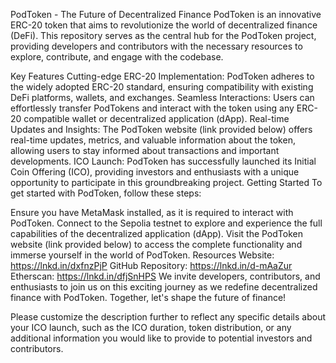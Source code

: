 
PodToken - The Future of Decentralized Finance
PodToken is an innovative ERC-20 token that aims to revolutionize the world of decentralized finance (DeFi). This repository serves as the central hub for the PodToken project, providing developers and contributors with the necessary resources to explore, contribute, and engage with the codebase.

Key Features
Cutting-edge ERC-20 Implementation: PodToken adheres to the widely adopted ERC-20 standard, ensuring compatibility with existing DeFi platforms, wallets, and exchanges.
Seamless Interactions: Users can effortlessly transfer PodTokens and interact with the token using any ERC-20 compatible wallet or decentralized application (dApp).
Real-time Updates and Insights: The PodToken website (link provided below) offers real-time updates, metrics, and valuable information about the token, allowing users to stay informed about transactions and important developments.
ICO Launch: PodToken has successfully launched its Initial Coin Offering (ICO), providing investors and enthusiasts with a unique opportunity to participate in this groundbreaking project.
Getting Started
To get started with PodToken, follow these steps:

Ensure you have MetaMask installed, as it is required to interact with PodToken.
Connect to the Sepolia testnet to explore and experience the full capabilities of the decentralized application (dApp).
Visit the PodToken website (link provided below) to access the complete functionality and immerse yourself in the world of PodToken.
Resources
Website: https://lnkd.in/dxfnzPjP
GitHub Repository: https://lnkd.in/d-mAaZur
Etherscan: https://lnkd.in/dfjSnHPS
We invite developers, contributors, and enthusiasts to join us on this exciting journey as we redefine decentralized finance with PodToken. Together, let's shape the future of finance!

Please customize the description further to reflect any specific details about your ICO launch, such as the ICO duration, token distribution, or any additional information you would like to provide to potential investors and contributors.
